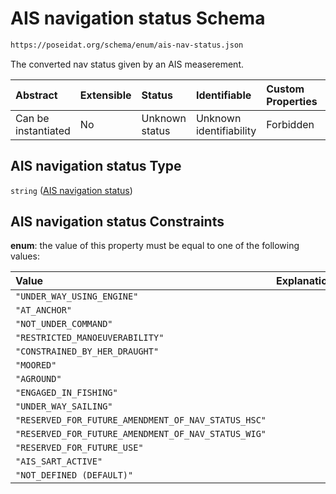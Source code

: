 # AIS navigation status Schema

```txt
https://poseidat.org/schema/enum/ais-nav-status.json
```

The converted nav status given by an AIS measerement.

| Abstract            | Extensible | Status         | Identifiable            | Custom Properties | Additional Properties | Access Restrictions | Defined In                                                                     |
| :------------------ | :--------- | :------------- | :---------------------- | :---------------- | :-------------------- | :------------------ | :----------------------------------------------------------------------------- |
| Can be instantiated | No         | Unknown status | Unknown identifiability | Forbidden         | Allowed               | none                | [ais-nav-status.json](schemas/enum/ais-nav-status.json "open original schema") |

## AIS navigation status Type

`string` ([AIS navigation status](ais-nav-status.md))

## AIS navigation status Constraints

**enum**: the value of this property must be equal to one of the following values:

| Value                                               | Explanation |
| :-------------------------------------------------- | :---------- |
| `"UNDER_WAY_USING_ENGINE"`                          |             |
| `"AT_ANCHOR"`                                       |             |
| `"NOT_UNDER_COMMAND"`                               |             |
| `"RESTRICTED_MANOEUVERABILITY"`                     |             |
| `"CONSTRAINED_BY_HER_DRAUGHT"`                      |             |
| `"MOORED"`                                          |             |
| `"AGROUND"`                                         |             |
| `"ENGAGED_IN_FISHING"`                              |             |
| `"UNDER_WAY_SAILING"`                               |             |
| `"RESERVED_FOR_FUTURE_AMENDMENT_OF_NAV_STATUS_HSC"` |             |
| `"RESERVED_FOR_FUTURE_AMENDMENT_OF_NAV_STATUS_WIG"` |             |
| `"RESERVED_FOR_FUTURE_USE"`                         |             |
| `"AIS_SART_ACTIVE"`                                 |             |
| `"NOT_DEFINED (DEFAULT)"`                           |             |
